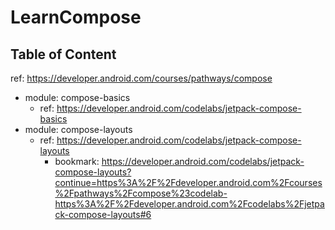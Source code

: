 # LearnCompose
## Table of Content
ref: https://developer.android.com/courses/pathways/compose

- module: compose-basics 
    - ref: https://developer.android.com/codelabs/jetpack-compose-basics
- module: compose-layouts
    - ref: https://developer.android.com/codelabs/jetpack-compose-layouts
        - bookmark: https://developer.android.com/codelabs/jetpack-compose-layouts?continue=https%3A%2F%2Fdeveloper.android.com%2Fcourses%2Fpathways%2Fcompose%23codelab-https%3A%2F%2Fdeveloper.android.com%2Fcodelabs%2Fjetpack-compose-layouts#6
